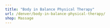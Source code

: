 ```yaml
---
title: "Body in Balance Physical Therapy"
url: /denver/body-in-balance-physical-therapy/
shop: Massage
---
```

